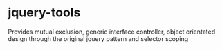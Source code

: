 jquery-tools
============

Provides mutual exclusion, generic interface controller, object orientated design through the original jquery pattern and selector scoping